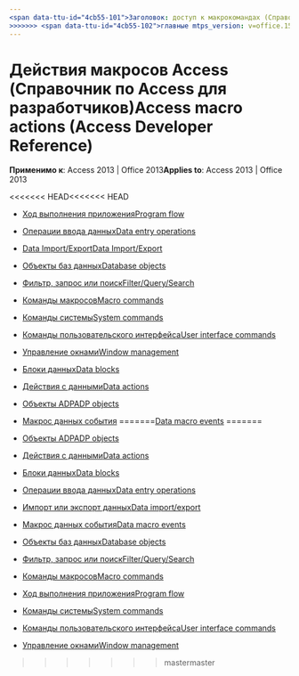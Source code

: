 ```yaml
---
<span data-ttu-id="4cb55-101">Заголовок: доступ к макрокомандах (Справочник по Access для разработчиков) TOCTitle: доступ к ms:assetid действия макроса: bea73e66-2fd7-41a0-af62-c246c088a2ea ms:mtpsurl: https://msdn.microsoft.com/library/Dn161227(v=office.15) ms:contentKeyID: 52074194 <<<<<<< HEAD ms.date: 09/18/2015 === MS.Date: 10/17/2018</span><span class="sxs-lookup"><span data-stu-id="4cb55-101">title: Access macro actions (Access Developer Reference) TOCTitle: Access macro actions ms:assetid: bea73e66-2fd7-41a0-af62-c246c088a2ea ms:mtpsurl: https://msdn.microsoft.com/library/Dn161227(v=office.15) ms:contentKeyID: 52074194 <<<<<<< HEAD ms.date: 09/18/2015 ======= ms.date: 10/17/2018</span></span>
>>>>>>> <span data-ttu-id="4cb55-102">главные mtps_version: v=office.15</span><span class="sxs-lookup"><span data-stu-id="4cb55-102">master mtps_version: v=office.15</span></span>
---
```


# <a name="access-macro-actions-access-developer-reference"></a><span data-ttu-id="4cb55-103">Действия макросов Access (Справочник по Access для разработчиков)</span><span class="sxs-lookup"><span data-stu-id="4cb55-103">Access macro actions (Access Developer Reference)</span></span>

<span data-ttu-id="4cb55-104">**Применимо к**: Access 2013 | Office 2013</span><span class="sxs-lookup"><span data-stu-id="4cb55-104">**Applies to**: Access 2013 | Office 2013</span></span>

<span data-ttu-id="4cb55-105"><<<<<<< HEAD</span><span class="sxs-lookup"><span data-stu-id="4cb55-105"><<<<<<< HEAD</span></span>
  - [<span data-ttu-id="4cb55-106">Ход выполнения приложения</span><span class="sxs-lookup"><span data-stu-id="4cb55-106">Program flow</span></span>](program-flow.md)

  - [<span data-ttu-id="4cb55-107">Операции ввода данных</span><span class="sxs-lookup"><span data-stu-id="4cb55-107">Data entry operations</span></span>](data-entry-operations.md)

  - [<span data-ttu-id="4cb55-108">Data Import/Export</span><span class="sxs-lookup"><span data-stu-id="4cb55-108">Data Import/Export</span></span>](data-import-export.md)

  - [<span data-ttu-id="4cb55-109">Объекты баз данных</span><span class="sxs-lookup"><span data-stu-id="4cb55-109">Database objects</span></span>](database-objects.md)

  - [<span data-ttu-id="4cb55-110">Фильтр, запрос или поиск</span><span class="sxs-lookup"><span data-stu-id="4cb55-110">Filter/Query/Search</span></span>](filter-query-search.md)

  - [<span data-ttu-id="4cb55-111">Команды макросов</span><span class="sxs-lookup"><span data-stu-id="4cb55-111">Macro commands</span></span>](macro-commands.md)

  - [<span data-ttu-id="4cb55-112">Команды системы</span><span class="sxs-lookup"><span data-stu-id="4cb55-112">System commands</span></span>](system-commands.md)

  - [<span data-ttu-id="4cb55-113">Команды пользовательского интерфейса</span><span class="sxs-lookup"><span data-stu-id="4cb55-113">User interface commands</span></span>](user-interface-commands.md)

  - [<span data-ttu-id="4cb55-114">Управление окнами</span><span class="sxs-lookup"><span data-stu-id="4cb55-114">Window management</span></span>](window-management.md)

  - [<span data-ttu-id="4cb55-115">Блоки данных</span><span class="sxs-lookup"><span data-stu-id="4cb55-115">Data blocks</span></span>](data-blocks.md)

  - [<span data-ttu-id="4cb55-116">Действия с данными</span><span class="sxs-lookup"><span data-stu-id="4cb55-116">Data actions</span></span>](data-actions.md)

  - [<span data-ttu-id="4cb55-117">Объекты ADP</span><span class="sxs-lookup"><span data-stu-id="4cb55-117">ADP objects</span></span>](adp-objects.md)

  - <span data-ttu-id="4cb55-118">[Макрос данных события](data-macro-events.md)
=======</span><span class="sxs-lookup"><span data-stu-id="4cb55-118">[Data macro events](data-macro-events.md)
=======</span></span>
- [<span data-ttu-id="4cb55-119">Объекты ADP</span><span class="sxs-lookup"><span data-stu-id="4cb55-119">ADP objects</span></span>](adp-objects.md)
- [<span data-ttu-id="4cb55-120">Действия с данными</span><span class="sxs-lookup"><span data-stu-id="4cb55-120">Data actions</span></span>](data-actions.md)
- [<span data-ttu-id="4cb55-121">Блоки данных</span><span class="sxs-lookup"><span data-stu-id="4cb55-121">Data blocks</span></span>](data-blocks.md)
- [<span data-ttu-id="4cb55-122">Операции ввода данных</span><span class="sxs-lookup"><span data-stu-id="4cb55-122">Data entry operations</span></span>](data-entry-operations.md)
- [<span data-ttu-id="4cb55-123">Импорт или экспорт данных</span><span class="sxs-lookup"><span data-stu-id="4cb55-123">Data import/export</span></span>](data-import-export.md)
- [<span data-ttu-id="4cb55-124">Макрос данных события</span><span class="sxs-lookup"><span data-stu-id="4cb55-124">Data macro events</span></span>](data-macro-events.md)
- [<span data-ttu-id="4cb55-125">Объекты баз данных</span><span class="sxs-lookup"><span data-stu-id="4cb55-125">Database objects</span></span>](database-objects.md)
- [<span data-ttu-id="4cb55-126">Фильтр, запрос или поиск</span><span class="sxs-lookup"><span data-stu-id="4cb55-126">Filter/Query/Search</span></span>](filter-query-search.md)
- [<span data-ttu-id="4cb55-127">Команды макросов</span><span class="sxs-lookup"><span data-stu-id="4cb55-127">Macro commands</span></span>](macro-commands.md)
- [<span data-ttu-id="4cb55-128">Ход выполнения приложения</span><span class="sxs-lookup"><span data-stu-id="4cb55-128">Program flow</span></span>](program-flow.md)
- [<span data-ttu-id="4cb55-129">Команды системы</span><span class="sxs-lookup"><span data-stu-id="4cb55-129">System commands</span></span>](system-commands.md)
- [<span data-ttu-id="4cb55-130">Команды пользовательского интерфейса</span><span class="sxs-lookup"><span data-stu-id="4cb55-130">User interface commands</span></span>](user-interface-commands.md)
- [<span data-ttu-id="4cb55-131">Управление окнами</span><span class="sxs-lookup"><span data-stu-id="4cb55-131">Window management</span></span>](window-management.md)

>>>>>>> <span data-ttu-id="4cb55-132">master</span><span class="sxs-lookup"><span data-stu-id="4cb55-132">master</span></span>

